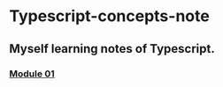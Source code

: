 # Typescript-concepts-note
## Myself learning notes of Typescript. 

### [Module 01](https://github.com/HasanBakar/Typescript-concepts-note/blob/main/MarkDwonFile/Module_1.md)
